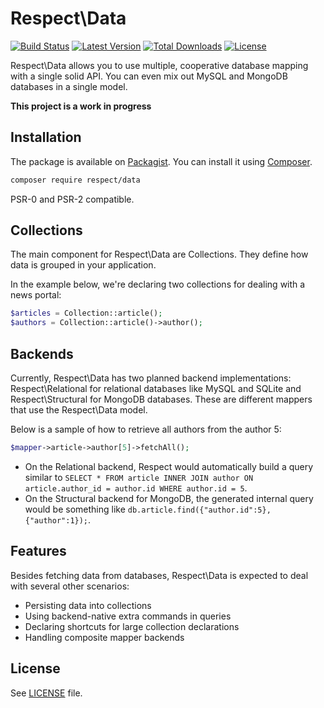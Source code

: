# Respect\Data
[![Build Status](https://img.shields.io/travis/Respect/Data.svg?style=flat-square)](http://travis-ci.org/Respect/Data)
[![Latest Version](https://img.shields.io/packagist/v/respect/data.svg?style=flat-square)](https://packagist.org/packages/respect/data)
[![Total Downloads](https://img.shields.io/packagist/dt/respect/data.svg?style=flat-square)](https://packagist.org/packages/respect/data)
[![License](https://img.shields.io/packagist/l/respect/data.svg?style=flat-square)](https://packagist.org/packages/respect/data)

Respect\Data allows you to use multiple, cooperative database mapping with a single solid API. You can
even mix out MySQL and MongoDB databases in a single model.

**This project is a work in progress**

## Installation

The package is available on [Packagist](https://packagist.org/packages/respect/data).
You can install it using [Composer](http://getcomposer.org).

```bash
composer require respect/data
```

PSR-0 and PSR-2 compatible.

## Collections

The main component for Respect\Data are Collections. They define how data is grouped in your application.

In the example below, we're declaring two collections for dealing with a news portal:

```php
$articles = Collection::article();
$authors = Collection::article()->author();
```

## Backends

Currently, Respect\Data has two planned backend implementations: Respect\Relational for relational databases
like MySQL and SQLite and Respect\Structural for MongoDB databases. These are different mappers that use
the Respect\Data model.

Below is a sample of how to retrieve all authors from the author 5:

```php
$mapper->article->author[5]->fetchAll();
```

 * On the Relational backend, Respect would automatically build a query similar to
   `SELECT * FROM article INNER JOIN author ON article.author_id = author.id WHERE author.id = 5`.
 * On the Structural backend for MongoDB, the generated internal query would be something
   like `db.article.find({"author.id":5}, {"author":1});`.

## Features

Besides fetching data from databases, Respect\Data is expected to deal with several other scenarios:

  * Persisting data into collections
  * Using backend-native extra commands in queries
  * Declaring shortcuts for large collection declarations
  * Handling composite mapper backends

## License

See [LICENSE](LICENSE) file.
